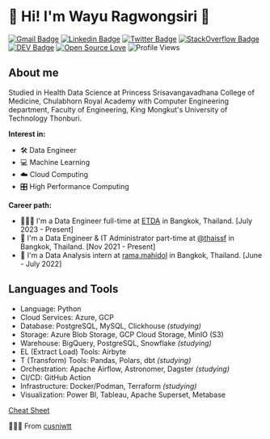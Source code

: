 # 📸 Hi! I'm Wayu Ragwongsiri 🐳

[![Gmail Badge](https://img.shields.io/badge/-windywayu2000@gmail.com-c14438?style=flat&logo=Gmail&logoColor=white)](mailto:windywayu2000@gmail.com "Connect via Email")
[![Linkedin Badge](https://img.shields.io/badge/-wayu-0072b1?style=flat&logo=Linkedin&logoColor=white)](https://www.linkedin.com/in/wayu-ragwongsiri-943535226/ "Connect on LinkedIn")
[![Twitter Badge](https://img.shields.io/badge/-@cusniwtt-00acee?style=flat&logo=Twitter&logoColor=white)](https://twitter.com/cusniwtt "Follow on Twitter")
[![StackOverflow Badge](https://img.shields.io/badge/-cusniwtt-FE7A16?style=flat&logo=Stack%20Overflow&logoColor=white&)](https://stackoverflow.com/users/18169809/cusniwtt)
[![DEV Badge](https://img.shields.io/badge/-cusniwtt-0A0A0A?style=flat&logo=dev.to&logoColor=white)](https://googlecloud.qwiklabs.com/public_profiles/62dbd17e-2a28-4bd2-a361-294353a9b682)
[![Open Source Love](https://badges.frapsoft.com/os/v2/open-source.svg?v=103)](https://github.com/cusniwtt?tab=repositories) 
![Profile Views](https://komarev.com/ghpvc/?username=cusniwtt&color=blue)

## About me
Studied in Health Data Science at Princess Srisavangavadhana College of Medicine, Chulabhorn Royal Academy with Computer Engineering department, Faculty of Engineering, King Mongkut's University of Technology Thonburi.

**Interest in:**
- 🛠️ Data Engineer
- 💻 Machine Learning
- ☁️ Cloud Computing
- 🎛️ High Performance Computing

**Career path:**
- 🧑🏻‍💻 I'm a Data Engineer full-time at [ETDA](https://www.etda.or.th) in Bangkok, Thailand. [July 2023 - Present]
- 🔭 I'm a Data Engineer & IT Administrator part-time at [@thaissf](https://www.thaissf.org/) in Bangkok, Thailand. [Nov 2021 - Present]
- 🏥 I'm a Data Analysis intern at [rama.mahidol](https://www.rama.mahidol.ac.th) in Bangkok, Thailand. [June - July 2022]

## Languages and Tools

- Language: Python
- Cloud Services: Azure, GCP
- Database: PostgreSQL, MySQL, Clickhouse *(studying)*
- Storage: Azure Blob Storage, GCP Cloud Storage, MinIO (S3)
- Warehouse: BigQuery, PostgreSQL, Snowflake *(studying)*
- EL (Extract Load) Tools: Airbyte
- T (Transform) Tools: Pandas, Polars, dbt *(studying)*
- Orchestration: Apache Airflow, Astronomer, Dagster *(studying)*
- CI/CD: GitHub Action
- Infrastructure: Docker/Podman, Terraform *(studying)*
- Visualization: Power BI, Tableau, Apache Superset, Metabase

[Cheat Sheet](./markdown/README.md)

🧑🏻‍💻 From [cusniwtt](https://github.com/cusniwtt)
